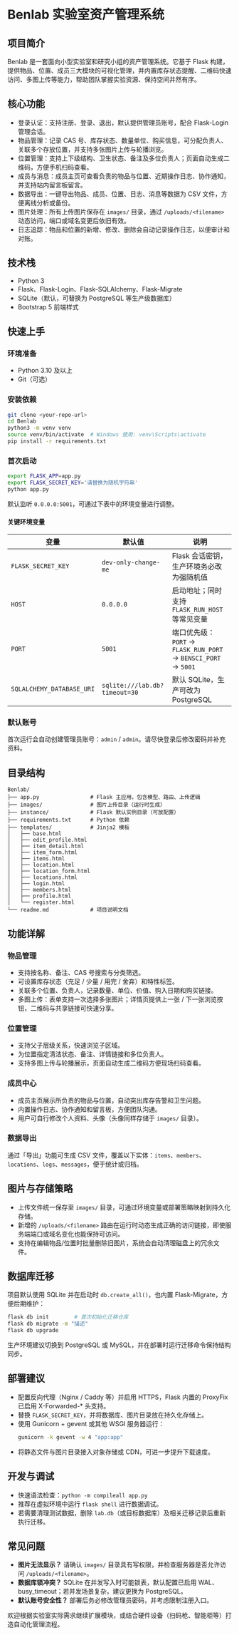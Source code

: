 # Benlab 实验室资产管理系统

## 项目简介
Benlab 是一套面向小型实验室和研究小组的资产管理系统。它基于 Flask 构建，提供物品、位置、成员三大模块的可视化管理，并内置库存状态提醒、二维码快速访问、多图上传等能力，帮助团队掌握实验资源、保持空间井然有序。

## 核心功能
- 登录认证：支持注册、登录、退出，默认提供管理员账号，配合 Flask-Login 管理会话。
- 物品管理：记录 CAS 号、库存状态、数量单位、购买信息，可分配负责人、关联多个存放位置，并支持多张图片上传与轮播浏览。
- 位置管理：支持上下级结构、卫生状态、备注及多位负责人；页面自动生成二维码，方便手机扫码查看。
- 成员与消息：成员主页可查看负责的物品与位置、近期操作日志、协作通知，并支持站内留言板留言。
- 数据导出：一键导出物品、成员、位置、日志、消息等数据为 CSV 文件，方便离线分析或备份。
- 图片处理：所有上传图片保存在 `images/` 目录，通过 `/uploads/<filename>` 动态访问，端口或域名变更后依旧有效。
- 日志追踪：物品和位置的新增、修改、删除会自动记录操作日志，以便审计和对账。

## 技术栈
- Python 3
- Flask、Flask-Login、Flask-SQLAlchemy、Flask-Migrate
- SQLite（默认，可替换为 PostgreSQL 等生产级数据库）
- Bootstrap 5 前端样式

## 快速上手
### 环境准备
- Python 3.10 及以上
- Git（可选）

### 安装依赖
```bash
git clone <your-repo-url>
cd Benlab
python3 -m venv venv
source venv/bin/activate  # Windows 使用: venv\Scripts\activate
pip install -r requirements.txt
```

### 首次启动
```bash
export FLASK_APP=app.py
export FLASK_SECRET_KEY='请替换为随机字符串'
python app.py
```

默认监听 `0.0.0.0:5001`，可通过下表中的环境变量进行调整。

#### 关键环境变量
| 变量 | 默认值 | 说明 |
| --- | --- | --- |
| `FLASK_SECRET_KEY` | `dev-only-change-me` | Flask 会话密钥，生产环境务必改为强随机值 |
| `HOST` | `0.0.0.0` | 启动地址；同时支持 `FLASK_RUN_HOST` 等常见变量 |
| `PORT` | `5001` | 端口优先级：`PORT` → `FLASK_RUN_PORT` → `BENSCI_PORT` → `5001` |
| `SQLALCHEMY_DATABASE_URI` | `sqlite:///lab.db?timeout=30` | 默认 SQLite，生产可改为 PostgreSQL |

### 默认账号
首次运行会自动创建管理员账号：`admin` / `admin`。请尽快登录后修改密码并补充资料。

## 目录结构
```text
Benlab/
├── app.py                # Flask 主应用，包含模型、路由、上传逻辑
├── images/               # 图片上传目录（运行时生成）
├── instance/             # Flask 默认实例目录（可放配置）
├── requirements.txt      # Python 依赖
├── templates/            # Jinja2 模板
│   ├── base.html
│   ├── edit_profile.html
│   ├── item_detail.html
│   ├── item_form.html
│   ├── items.html
│   ├── location.html
│   ├── location_form.html
│   ├── locations.html
│   ├── login.html
│   ├── members.html
│   ├── profile.html
│   └── register.html
└── readme.md             # 项目说明文档
```

## 功能详解
### 物品管理
- 支持按名称、备注、CAS 号搜索与分类筛选。
- 可设置库存状态（充足 / 少量 / 用完 / 舍弃）和特性标签。
- 关联多个位置、负责人，记录数量、单位、价值、购入日期和购买链接。
- 多图上传：表单支持一次选择多张图片；详情页提供上一张 / 下一张浏览按钮，二维码与共享链接可快速分享。

### 位置管理
- 支持父子层级关系，快速浏览子区域。
- 为位置指定清洁状态、备注、详情链接和多位负责人。
- 支持多图上传与轮播展示，页面自动生成二维码方便现场扫码查看。

### 成员中心
- 成员主页展示所负责的物品与位置，自动突出库存告警和卫生问题。
- 内置操作日志、协作通知和留言板，方便团队沟通。
- 用户可自行修改个人资料、头像（头像同样存储于 `images/` 目录）。

### 数据导出
通过「导出」功能可生成 CSV 文件，覆盖以下实体：`items`、`members`、`locations`、`logs`、`messages`，便于统计或归档。

## 图片与存储策略
- 上传文件统一保存至 `images/` 目录，可通过环境变量或部署策略映射到持久化存储。
- 新增的 `/uploads/<filename>` 路由在运行时动态生成正确的访问链接，即使服务端端口或域名变化也能保持可访问。
- 支持在编辑物品/位置时批量删除旧图片，系统会自动清理磁盘上的冗余文件。

## 数据库迁移
项目默认使用 SQLite 并在启动时 `db.create_all()`，也内置 Flask-Migrate，方便后期维护：
```bash
flask db init        # 首次初始化迁移仓库
flask db migrate -m "描述"
flask db upgrade
```
生产环境建议切换到 PostgreSQL 或 MySQL，并在部署时运行迁移命令保持结构同步。

## 部署建议
- 配置反向代理（Nginx / Caddy 等）并启用 HTTPS，Flask 内置的 ProxyFix 已启用 X-Forwarded-* 头支持。
- 替换 `FLASK_SECRET_KEY`，并将数据库、图片目录放在持久化存储上。
- 使用 Gunicorn + gevent 或其他 WSGI 服务器运行：
  ```bash
  gunicorn -k gevent -w 4 "app:app"
  ```
- 将静态文件与图片目录接入对象存储或 CDN，可进一步提升下载速度。

## 开发与调试
- 快速语法检查：`python -m compileall app.py`
- 推荐在虚拟环境中运行 `flask shell` 进行数据调试。
- 若需要清理测试数据，删除 `lab.db`（或目标数据库）及相关迁移记录后重新执行迁移。

## 常见问题
- **图片无法显示？** 请确认 `images/` 目录具有写权限，并检查服务器是否允许访问 `/uploads/<filename>`。
- **数据库锁冲突？** SQLite 在并发写入时可能锁表，默认配置已启用 WAL、busy_timeout；若并发场景复杂，建议更换为 PostgreSQL。
- **默认账号安全性？** 部署后务必修改管理员密码，并考虑限制注册入口。

欢迎根据实验室实际需求继续扩展模块，或结合硬件设备（扫码枪、智能柜等）打造自动化管理流程。


